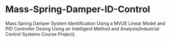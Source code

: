 # Mass-Spring-Damper-ID-Control
Mass Spring Damper System Identification Using a MVUE Linear Model and PID Controller Desing Using an Intelligent Method and Analysis(Industrial Control Systems Course Project).
